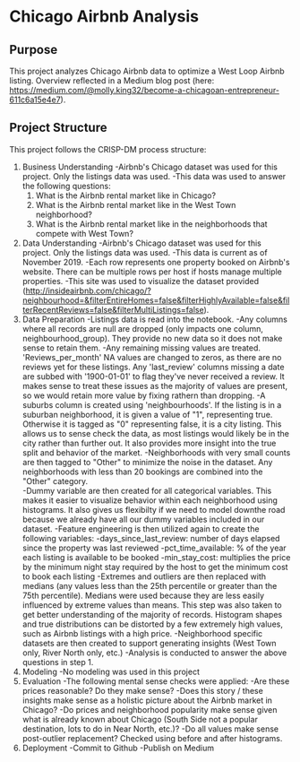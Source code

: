# Chicago Airbnb Analysis

## Purpose
This project analyzes Chicago Airbnb data to optimize a West Loop Airbnb listing. Overview reflected in a Medium
blog post (here: https://medium.com/@molly.king32/become-a-chicagoan-entrepreneur-611c6a15e4e7).

## Project Structure
This project follows the CRISP-DM process structure:
1.  Business Understanding
  -Airbnb's Chicago dataset was used for this project.  Only the listings data was used.
  -This data was used to answer the following questions:
    1.  What is the Airbnb rental market like in Chicago?
    2.  What is the Airbnb rental market like in the West Town neighborhood?
    3.  What is the Airbnb rental market like in the neighborhoods that compete with West Town?
2.  Data Understanding
  -Airbnb's Chicago dataset was used for this project.  Only the listings data was used.
  -This data is current as of November 2019.
  -Each row represents one property booked on Airbnb's website.  There can be multiple rows per host if hosts manage multiple properties.
  -This site was used to visualize the dataset provided (http://insideairbnb.com/chicago/?neighbourhood=&filterEntireHomes=false&filterHighlyAvailable=false&filterRecentReviews=false&filterMultiListings=false).
3.  Data Preparation
  -Listings data is read into the notebook.
  -Any columns where all records are null are dropped (only impacts one column, neighbourhood_group).  They provide no new data so it does not make sense to retain them.
  -Any remaining missing values are treated.  'Reviews_per_month' NA values are changed to zeros, as there are no reviews yet for these listings.  Any 'last_review' columns missing a date are subbed with '1900-01-01' to flag they've never received a review.  It makes sense to treat these issues as the majority of values are present, so we would retain more value by fixing rathern than dropping.
  -A suburbs column is created using 'neighbourhoods'.  If the listing is in a suburban neighborhood, it is given a value of "1", representing true.  Otherwise it is tagged as "0" representing false, it is a city listing.  This allows us to sense check the data, as most listings would likely be in the city rather than further out.  It also provides more insight into the true split and behavior of the market.
  -Neighborhoods with very small counts are then tagged to "Other" to minimize the noise in the dataset.  Any neighborhoods with less than 20 bookings are combined into the "Other" category.  
  -Dummy variable are then created for all categorical variables.  This makes it easier to visualize behavior within each neighborhood using histograms.  It also gives us flexibilty if we need to model downthe road because we already have all our dummy variables included in our dataset.
  -Feature engineering is then utilized again to create the following variables:
    -days_since_last_review: number of days elapsed since the property was last reviewed
    -pct_time_available: % of the year each listing is available to be booked
    -min_stay_cost: multiplies the price by the minimum night stay required by the host to get the minimum cost to book each listing
  -Extremes and outliers are then replaced with medians (any values less than the 25th percentile or greater than the 75th percentile).  Medians were used because they are less easily influenced by extreme values than means.  This step was also taken to get better understanding of the majority of records.  Histogram shapes and true distributions can be distorted by a few extremely high values, such as Airbnb listings with a high price.
  -Neighborhood specific datasets are then created to support generating insights (West Town only, River North only, etc.)
  -Analysis is conducted to answer the above questions in step 1.
4.  Modeling
  -No modeling was used in this project
5. Evaluation
  -The following mental sense checks were applied:
    -Are these prices reasonable?  Do they make sense?
    -Does this story / these insights make sense as a holistic picture about the Airbnb market in Chicago?
    -Do prices and neighborhood popularity make sense given what is already known about Chicago (South Side not a popular destination, lots to do in Near North, etc.)?
    -Do all values make sense post-outlier replacement?  Checked using before and after histograms.
 6.  Deployment
  -Commit to Github
  -Publish on Medium
